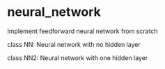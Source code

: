 # neural_network
Implement feedforward neural network from scratch

class NN: Neural network with no hidden layer

class NN2: Neural network with one hidden layer
